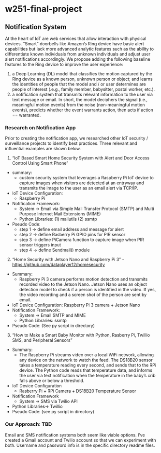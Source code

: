 # w251-final-project # 

## Notification System ##

At the heart of IoT are web services that allow interaction with physical devices. “Smart” doorbells like Amazon’s Ring device have basic alert capabilities but lack more advanced analytic features such as the ability to differentiate known individuals from unknown individuals and adjust user alert notifications accordingly.
We propose adding the following baseline features to the Ring device to improve the user experience:

1)	a Deep Learning (DL) model that classifies the motion captured by the Ring device as a known person, unknown person or object; and learns the identities of people that the model and / or user determines are people of interest (.e.g., family member, babysitter, postal worker, etc.). 
2)	a notification system that transmits relevant information to the user via text message or email. 
In short, the model deciphers the signal (i.e., meaningful motion events) from the noise (non-meaningful motion events),  predicts whether the event warrants action,  then acts if action == warranted. 

### Research on Notification App ### 
Prior to creating the notification app, we researched other IoT security / surveillance projects to identify best practices. Three relevant and influential examples are shown below.

1.	“IoT Based Smart Home Security System with Alert and Door Access Control Using Smart Phone”
  - summary: 
     - custom security system that leverages a Raspberry Pi IoT device to capture images when visitors are detected at an entryway and transmits the image to the user as an email alert via TCP/IP. 
  - IoT Device Configuration: 
     - Raspberry Pi
  - Notification Framework: 
     - System -> Email via Simple Mail Transfer Protocol (SMTP) and Multi Purpose Internet Mail Extensions (MIME) 
     - Python Libraries: (1) mailutils  (2) ssmtp
  - Pseudo Code: 
     - step 1 -> define email address and message for alert
     - step 2 ->  define Rasberry Pi GPIO pins for PIR sensor 
     - step 3 -> define PiCamera function to capture image when PIR sensor triggers input
     - step 4 -> define Sendmail() module  
     
2.	“Home Security with Jetson Nano and Raspberry Pi 3” - https://github.com/dataplayer12/homesecurity
  - Summary: 
     - Raspberry Pi 3 camera performs motion detection and transmits recorded video to the Jetson Nano. Jetson Nano uses an object detection model to check if a person is identified in the video. If yes, the video recording and a screen shot of the person are sent by email. 
  - IoT Device Configuration: Raspberry Pi 3 camera + Jetson Nano  
  - Notification Framework:
    - System -> Email SMTP and MIME
    - Python Libraries: ssmtp
  - Pseudo Code: (See py script in directory)
  
3.	“How to Make a Smart Baby Monitor with Python, Rasberry Pi, Twillio SMS, and Peripheral Sensors”
   - Summary:  
     - The Raspberry Pi streams video over a local WiFi network, allowing any device on the network to watch the feed. The DS18B20 sensor takes a temperature reading every second, and sends that to the RPi device. The Python code reads that temperature data,  and informs the user via text notification when the temperature in the baby’s crib falls above or below a threshold.
   - IoT Device Configuration
     - Rasberry Pi + RPi Camera + DS18B20 Temperature Sensor
   - Notification Framework
     - System -> SMS via Twilio API
   - Python Libraries-> Twillio
   - Pseudo Code: (see py script in directory)
### Our Approach: TBD ###

Email and SMS notification systems both seem like viable options. I’ve created a Gmail account and Twilio account so that we can experiment with both. Username and password info is in the specific directory readme files. 

